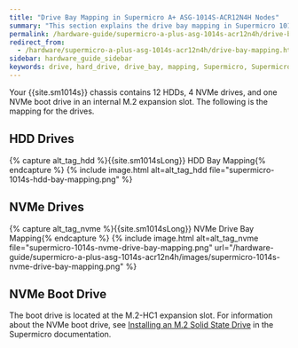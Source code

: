 ```yaml
---
title: "Drive Bay Mapping in Supermicro A+ ASG-1014S-ACR12N4H Nodes"
summary: "This section explains the drive bay mapping in Supermicro 1014S nodes."
permalink: /hardware-guide/supermicro-a-plus-asg-1014s-acr12n4h/drive-bay-mapping.html
redirect_from:
  - /hardware/supermicro-a-plus-asg-1014s-acr12n4h/drive-bay-mapping.html
sidebar: hardware_guide_sidebar
keywords: drive, hard_drive, drive_bay, mapping, Supermicro, Supermicro_1014S, 1014S, ACR12N4H
---
```


Your {{site.sm1014s}} chassis contains 12 HDDs, 4 NVMe drives, and one NVMe boot drive in an internal M.2 expansion slot. The following is the mapping for the drives.

## HDD Drives
{% capture alt_tag_hdd %}{{site.sm1014sLong}} HDD Bay Mapping{% endcapture %}
{% include image.html alt=alt_tag_hdd file="supermicro-1014s-hdd-bay-mapping.png" %}


## NVMe Drives
{% capture alt_tag_nvme %}{{site.sm1014sLong}} NVMe Drive Bay Mapping{% endcapture %}
{% include image.html alt=alt_tag_nvme file="supermicro-1014s-nvme-drive-bay-mapping.png" url="/hardware-guide/supermicro-a-plus-asg-1014s-acr12n4h/images/supermicro-1014s-nvme-drive-bay-mapping.png" %}


## NVMe Boot Drive
The boot drive is located at the M.2-HC1 expansion slot. For information about the NVMe boot drive, see [Installing an M.2 Solid State Drive](https://www.supermicro.com/manuals/superserver/1U/MNL-2436.pdf#page=44) in the Supermicro documentation.
